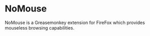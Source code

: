 NoMouse
=======

NoMouse is a Greasemonkey extension for FireFox which provides
mouseless browsing capabilities.
